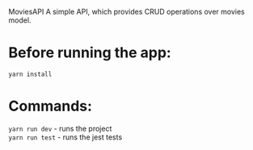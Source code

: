 MoviesAPI
A simple API, which provides CRUD operations over movies model.

# Before running the app:
`yarn install`

# Commands:

`yarn run dev` - runs the project<br/>
`yarn run test` - runs the jest tests
